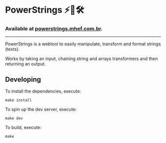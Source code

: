 # PowerStrings ⚡️🧵🛠️

### Available at [powerstrings.mhef.com.br](https://powerstrings.mhef.com.br).

---

PowerStrings is a webtool to easily manipulate, transform and format strings (texts).

Works by taking an input, chaining string and arrays transformers and then returning an output.

## Developing

To install the dependencies, execute:
 ```console
make install
 ```

To spin up the dev server, execute:
 ```console
make dev
 ```

To build, execute:
 ```console
make
 ```